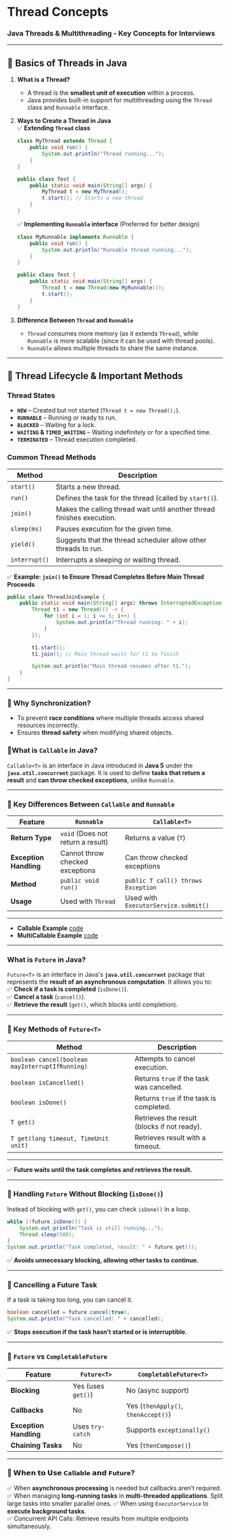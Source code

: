 # Thread Concepts

### **Java Threads & Multithreading - Key Concepts for Interviews**  

---

## **🔹 Basics of Threads in Java**
1. **What is a Thread?**  
   - A thread is the **smallest unit of execution** within a process.  
   - Java provides built-in support for multithreading using the `Thread` class and `Runnable` interface.  

2. **Ways to Create a Thread in Java**  
   ✅ **Extending `Thread` class**  
   ```java
   class MyThread extends Thread {
       public void run() {
           System.out.println("Thread running...");
       }
   }

   public class Test {
       public static void main(String[] args) {
           MyThread t = new MyThread();
           t.start(); // Starts a new thread
       }
   }
   ```
   ✅ **Implementing `Runnable` interface** (Preferred for better design)  
   ```java
   class MyRunnable implements Runnable {
       public void run() {
           System.out.println("Runnable thread running...");
       }
   }

   public class Test {
       public static void main(String[] args) {
           Thread t = new Thread(new MyRunnable());
           t.start();
       }
   }
   ```

3. **Difference Between `Thread` and `Runnable`**
   - `Thread` consumes more memory (as it extends `Thread`), while `Runnable` is more scalable (since it can be used with thread pools).  
   - `Runnable` allows multiple threads to share the same instance.  

---

## **🔹 Thread Lifecycle & Important Methods**
### **Thread States**
- **`NEW`** – Created but not started (`Thread t = new Thread();`).  
- **`RUNNABLE`** – Running or ready to run.  
- **`BLOCKED`** – Waiting for a lock.  
- **`WAITING` & `TIMED_WAITING`** – Waiting indefinitely or for a specified time.  
- **`TERMINATED`** – Thread execution completed.  

### **Common Thread Methods**
| **Method** | **Description** |
|------------|----------------|
| `start()` | Starts a new thread. |
| `run()` | Defines the task for the thread (called by `start()`). |
| `join()` | Makes the calling thread wait until another thread finishes execution. |
| `sleep(ms)` | Pauses execution for the given time. |
| `yield()` | Suggests that the thread scheduler allow other threads to run. |
| `interrupt()` | Interrupts a sleeping or waiting thread. |

✅ **Example: `join()` to Ensure Thread Completes Before Main Thread Proceeds**
```java
public class ThreadJoinExample {
    public static void main(String[] args) throws InterruptedException {
        Thread t1 = new Thread(() -> {
            for (int i = 1; i <= 5; i++) {
                System.out.println("Thread running: " + i);
            }
        });

        t1.start();
        t1.join(); // Main thread waits for t1 to finish

        System.out.println("Main thread resumes after t1.");
    }
}
```

---

### **🔹 Why Synchronization?**
- To prevent **race conditions** where multiple threads access shared resources incorrectly.  
- Ensures **thread safety** when modifying shared objects.


### **🔹What is `Callable` in Java?**  
`Callable<T>` is an interface in Java introduced in **Java 5** under the **`java.util.concurrent`** package. It is used to define **tasks that return a result** and **can throw checked exceptions**, unlike `Runnable`.

---

### **🔹 Key Differences Between `Callable` and `Runnable`**
| Feature | `Runnable` | `Callable<T>` |
|---------|-----------|--------------|
| **Return Type** | `void` (Does not return a result) | Returns a value (`T`) |
| **Exception Handling** | Cannot throw checked exceptions | Can throw checked exceptions |
| **Method** | `public void run()` | `public T call() throws Exception` |
| **Usage** | Used with `Thread` | Used with `ExecutorService.submit()` |

---
- **Callable Example** [code](https://github.com/MJubairahamed/JavaLearningCodeRepo/blob/main/Code/ThreadConcepts/CallableExample.java)
- **MultiCallable Example** [code](https://github.com/MJubairahamed/JavaLearningCodeRepo/blob/main/Code/ThreadConcepts/MultiCallableExample.java)

---
### **What is `Future` in Java?**  
`Future<T>` is an interface in Java's **`java.util.concurrent`** package that represents the **result of an asynchronous computation**. It allows you to:  
✅ **Check if a task is completed** (`isDone()`).  
✅ **Cancel a task** (`cancel()`).  
✅ **Retrieve the result** (`get()`, which blocks until completion).  

---

### **🔹 Key Methods of `Future<T>`**
| **Method** | **Description** |
|------------|----------------|
| `boolean cancel(boolean mayInterruptIfRunning)` | Attempts to cancel execution. |
| `boolean isCancelled()` | Returns `true` if the task was cancelled. |
| `boolean isDone()` | Returns `true` if the task is completed. |
| `T get()` | Retrieves the result (blocks if not ready). |
| `T get(long timeout, TimeUnit unit)` | Retrieves result with a timeout. |

---

✅ **Future waits until the task completes and retrieves the result.**  

---

### **🔹 Handling `Future` Without Blocking (`isDone()`)**
Instead of blocking with `get()`, you can check `isDone()` in a loop.

```java
while (!future.isDone()) {
    System.out.println("Task is still running...");
    Thread.sleep(500);
}
System.out.println("Task completed, result: " + future.get());
```
✅ **Avoids unnecessary blocking, allowing other tasks to continue.**

---

### **🔹 Cancelling a Future Task**
If a task is taking too long, you can cancel it.

```java
boolean cancelled = future.cancel(true);
System.out.println("Task cancelled: " + cancelled);
```
✅ **Stops execution if the task hasn’t started or is interruptible.**  

---

### **🔹 `Future` vs `CompletableFuture`**
| Feature | `Future<T>` | `CompletableFuture<T>` |
|---------|------------|----------------------|
| **Blocking** | Yes (uses `get()`) | No (async support) |
| **Callbacks** | No | Yes (`thenApply()`, `thenAccept()`) |
| **Exception Handling** | Uses `try-catch` | Supports `exceptionally()` |
| **Chaining Tasks** | No | Yes (`thenCompose()`) |

---

### **🔹 𝗪𝗵𝗲𝗻 𝘁𝗼 𝗨𝘀𝗲 `𝗖𝗮𝗹𝗹𝗮𝗯𝗹𝗲` 𝗮𝗻𝗱 `𝗙𝘂𝘁𝘂𝗿𝗲`?**
✅ When **asynchronous processing** is needed but callbacks aren’t required.  
✅ When managing **long-running tasks** in **multi-threaded applications**. Split large tasks into smaller parallel ones.
✅ When using `ExecutorService` to **execute background tasks**.  
✅ Concurrent API Calls: Retrieve results from multiple endpoints simultaneously.

